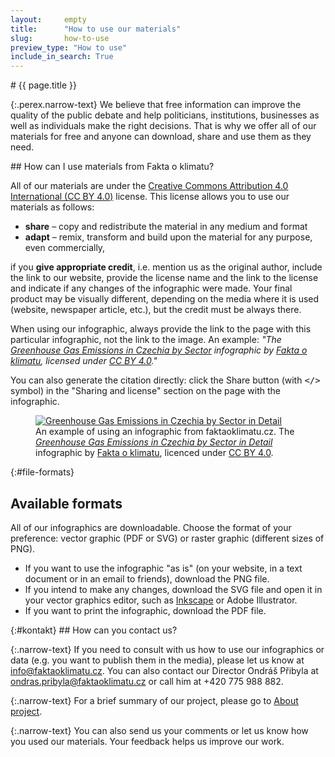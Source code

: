 ```yaml
---
layout:     empty
title:      "How to use our materials"
slug:       how-to-use
preview_type: "How to use"
include_in_search: True
---
```

<div class="section">
<div class="container" markdown="1">
# {{ page.title }}

{:.perex.narrow-text}
We believe that free information can improve the quality of the public debate and help politicians, institutions, businesses as well as individuals make the right decisions. That is why we offer all of our materials for free and anyone can download, share and use them as they need.
</div>
</div>

<div class="section">
<div class="container clearfix" markdown="1">
## How can I use materials from Fakta o klimatu?

<div class="row"><div class="col-12 col-lg-7 my-4" markdown="1">

All of our materials are under the [Creative Commons Attribution 4.0 International (CC BY 4.0)](https://creativecommons.org/licenses/by/4.0/deed) license. This license allows you to use our materials as follows:

* **share** – copy and redistribute the material in any medium and format
* **adapt** – remix, transform and build upon the material for any purpose, even commercially,

if you **give appropriate credit**, i.e. mention us as the original author, include the link to our website, provide the license name and the link to the license and indicate if any changes of the infographic were made. Your final product may be visually different, depending on the media where it is used (website, newspaper article, etc.), but the credit must be always there.

When using our infographic, always provide the link to the page with this particular infographic, not the link to the image. An example: _"The [Greenhouse Gas Emissions in Czechia by Sector](/infographics/emissions-czechia) infographic by [Fakta o klimatu](/), licensed under [CC BY 4.0](https://creativecommons.org/licenses/by/4.0/deed)."_

You can also generate the citation directly: click the Share button (with <tt>&lt;/&gt;</tt> symbol) in the "Sharing and license" section on the page with the infographic.

</div><div class="col-12 col-lg-5 my-4">

<figure class="pl-lg-4">
<a href="/infographics/emissions-czechia"><img src="/assets/generated/emissions-czechia_600.png" class="rounded w-100" alt="Greenhouse Gas Emissions in Czechia by Sector in Detail" /></a>
<figcaption class="pt-2">An example of using an infographic from faktaoklimatu.cz. The <em><a href="/infographics/emissions-czechia">Greenhouse Gas Emissions in Czechia by Sector in Detail</a></em> infographic by <a href="/">Fakta o klimatu</a>, licenced under <a href="https://creativecommons.org/licenses/by/4.0/deed">CC BY 4.0</a>.</figcaption>
</figure>

</div></div>

</div>
</div>

<div class="section">
<div class="container">
<div class="row"><div class="col-12 col-lg-10" markdown="1">

{:#file-formats}
## Available formats

All of our infographics are downloadable. Choose the format of your preference: vector graphic (PDF or SVG) or raster graphic (different sizes of PNG).

* If you want to use the infographic "as is" (on your website, in a text document or in an email to friends), download the PNG file.
* If you intend to make any changes, download the SVG file and open it in your vector graphics editor, such as [Inkscape](https://inkscape.org/) or Adobe Illustrator.
* If you want to print the infographic, download the PDF file.

</div></div>
</div>
</div>

<div class="section">
<div class="container" markdown="1">
{:#kontakt}
## How can you contact us?

{:.narrow-text}
If you need to consult with us how to use our infographics or data (e.g. you want to publish them in the media), please let us know at [info@faktaoklimatu.cz](mailto:info@faktaoklimatu.cz). You can also contact our Director Ondráš Přibyla at [ondras.pribyla@faktaoklimatu.cz](mailto:ondras.pribyla@faktaoklimatu.cz) or call him at +420 775 988 882.

{:.narrow-text}
For a brief summary of our project, please go to [About project](/#about).

{:.narrow-text}
You can also send us your comments or let us know how you used our materials. Your feedback helps us improve our work.
</div>
</div>
